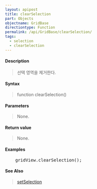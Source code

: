 ```yaml
---
layout: apipost
title: clearSelection
part: Objects
objectname: GridBase
directiontype: Function
permalink: /api/GridBase/clearSelection/
tags:
  - selection
  - clearSelection
---
```



#### Description

> 선택 영역을 제거한다.

#### Syntax

> function clearSelection()

#### Parameters

> None.

#### Return value

> None.

#### Examples 

<pre class="prettyprint">
    gridView.clearSelection();
</pre>

#### See Also
> [setSelection](/api/GridBase/setSelection)